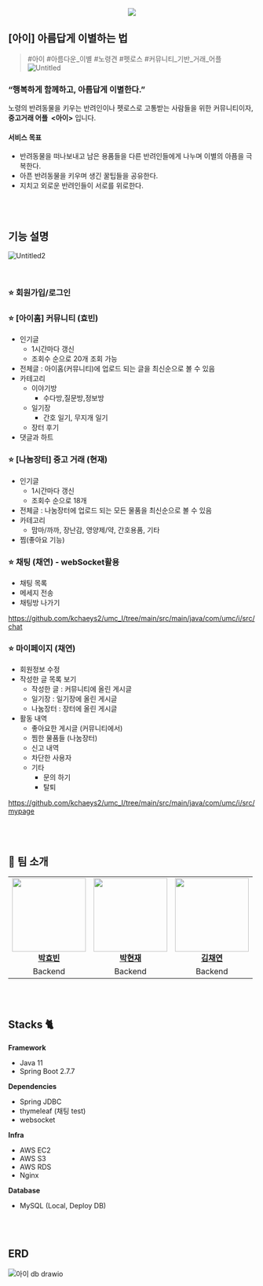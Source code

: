 <div align=center>
  <img src="https://github.com/kchaeys2/umc_I/assets/106591445/e5f4f195-aefc-4053-aee0-aa4555fa831b"/>
</div>

## [아이] 아름답게 이별하는 법
> #아이 #아름다운_이별 #노령견 #펫로스 #커뮤니티_기반_거래_어플
> ![Untitled](https://github.com/kchaeys2/umc_I/assets/106591445/3cae2283-925d-4b57-b3cb-287e3ed94ecc)

### “행복하게 함께하고, 아름답게 이별한다.”

노령의 반려동물을 키우는 반려인이나 펫로스로 고통받는 사람들을 위한 커뮤니티이자,**중고거래 어플  <아이>** 입니다.

#### 서비스 목표
- 반려동물을 떠나보내고 남은 용품들을 다른 반려인들에게 나누며 이별의 아픔을 극복한다.
- 아픈 반려동물을 키우며 생긴 꿀팁들을 공유한다.
- 지치고 외로운 반려인들이 서로를 위로한다.

<br/><br/>

## 기능 설명
![Untitled2](https://github.com/kchaeys2/umc_I/assets/106591445/5b96df72-4fdd-4a86-b807-8063c33b7ca8)

<br/>

### ⭐ 회원가입/로그인

### ⭐ [아이홈] 커뮤니티 (효빈)
- 인기글
    - 1시간마다 갱신
    - 조회수 순으로 20개 조회 가능
- 전체글 : 아이홈(커뮤니티)에 업로드 되는 글을 최신순으로 볼 수 있음
- 카테고리
  - 이야기방
    - 수다방,질문방,정보방
  - 일기장
    - 간호 일기, 무지개 일기
  - 장터 후기
- 댓글과 하트

### ⭐ [나눔장터] 중고 거래 (현재)
- 인기글
  - 1시간마다 갱신
  - 조회수 순으로 18개
- 전체글 : 나눔장터에 업로드 되는 모든 물품을 최신순으로 볼 수 있음
- 카테고리
  - 맘마/까까, 장난감, 영양제/약, 간호용품, 기타
- 찜(좋아요 기능)
  
### ⭐ 채팅 (채연) -  webSocket활용
- 채팅 목록
- 메세지 전송
- 채팅방 나가기
  
https://github.com/kchaeys2/umc_I/tree/main/src/main/java/com/umc/i/src/chat

### ⭐ 마이페이지 (채연)
- 회원정보 수정
- 작성한 글 목록 보기
  - 작성한 글 : 커뮤니티에 올린 게시글
  - 일기장 : 일기장에 올린 게시글
  - 나눔장터 : 장터에 올린 게시글
- 활동 내역
   - 좋아요한 게시글 (커뮤니티에서)
   - 찜한 물품들 (나눔장터)
   - 신고 내역
   - 차단한 사용자
  - 기타
    - 문의 하기
    - 탈퇴

https://github.com/kchaeys2/umc_I/tree/main/src/main/java/com/umc/i/src/mypage

<br/><br/>

## 👥 팀 소개
<table>
  <tbody>
    <tr>
      <td align="center"><a href="https://github.com/Hyobeen-Park"><img src="https://avatars.githubusercontent.com/u/98209004?v=4" width="150px;" alt=""/><br /><b>박효빈</b></a><br /></td>
      <td align="center"><a href="https://github.com/HyeonJaePark"><img src="https://avatars.githubusercontent.com/u/64001045?v=4" width="150px;" alt=""/><br /><b>박현재</b></a><br /></td>
      <td align="center"><a href="https://github.com/kchaeys2"><img src="https://avatars.githubusercontent.com/u/106591445?v=4" width="150px;" alt=""/><br /><b>김채연</b></a><br /></td>
     <tr/>
      <td align="center">Backend</td>
      <td align="center">Backend</td>
      <td align="center">Backend</td>
    </tr>
  </tbody>
</table> 

<br/><br/>

## Stacks 🐈
**Framework**
- Java 11
- Spring Boot 2.7.7

**Dependencies**
- Spring JDBC
- thymeleaf (채팅 test)
- websocket

**Infra**
- AWS EC2
- AWS S3
- AWS RDS
- Nginx

**Database**
- MySQL (Local, Deploy DB)

<br/><br/>

## ERD
![아이 db drawio](https://github.com/kchaeys2/umc_I/assets/106591445/a6d3efb6-0f75-4bef-90c3-a5e7f02429b2)
